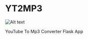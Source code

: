 # YT2MP3
![Alt text](https://i.ibb.co/xzHbdGV/screenshot.jpg "Screenshot")

YouTube To Mp3 Converter Flask App
